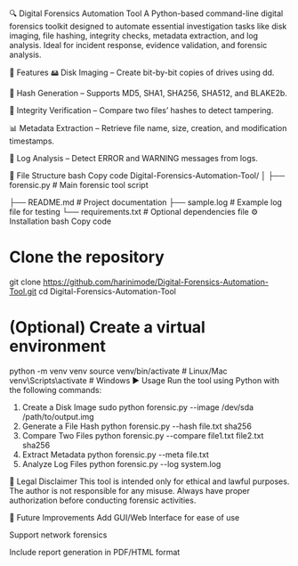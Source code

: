 🔍 Digital Forensics Automation Tool
A Python-based command-line digital forensics toolkit designed to automate essential investigation tasks like disk imaging, file hashing, integrity checks, metadata extraction, and log analysis. Ideal for incident response, evidence validation, and forensic analysis.

📌 Features
🖴 Disk Imaging – Create bit-by-bit copies of drives using dd.

🔑 Hash Generation – Supports MD5, SHA1, SHA256, SHA512, and BLAKE2b.

📂 Integrity Verification – Compare two files’ hashes to detect tampering.

📊 Metadata Extraction – Retrieve file name, size, creation, and modification timestamps.

📜 Log Analysis – Detect ERROR and WARNING messages from logs.

📂 File Structure
bash
Copy code
Digital-Forensics-Automation-Tool/
│
├── forensic.py                 # Main forensic tool script

├── README.md                   # Project documentation
├── sample.log                   # Example log file for testing
└── requirements.txt            # Optional dependencies file
⚙️ Installation
bash
Copy code
# Clone the repository
git clone https://github.com/harinimode/Digital-Forensics-Automation-Tool.git
cd Digital-Forensics-Automation-Tool

# (Optional) Create a virtual environment
python -m venv venv
source venv/bin/activate   # Linux/Mac
venv\Scripts\activate      # Windows
▶️ Usage
Run the tool using Python with the following commands:

1. Create a Disk Image
sudo python forensic.py --image /dev/sda /path/to/output.img
2. Generate a File Hash
python forensic.py --hash file.txt sha256
3. Compare Two Files
python forensic.py --compare file1.txt file2.txt sha256
4. Extract Metadata
python forensic.py --meta file.txt
5. Analyze Log Files
python forensic.py --log system.log

📜 Legal Disclaimer
This tool is intended only for ethical and lawful purposes. The author is not responsible for any misuse. Always have proper authorization before conducting forensic activities.

🚀 Future Improvements
Add GUI/Web Interface for ease of use

Support network forensics

Include report generation in PDF/HTML format

